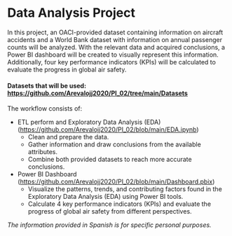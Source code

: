 # Data Analysis Project

In this project, an OACI-provided dataset containing information on aircraft accidents and a World Bank dataset with information on annual 
passenger counts will be analyzed. With the relevant data and acquired conclusions, a Power BI dashboard will be created to visually 
represent this information. Additionally, four key performance indicators (KPIs) will be calculated to evaluate the progress in global air 
safety.

#### Datasets that will be used: https://github.com/Arevalojj2020/PI_02/tree/main/Datasets

The workflow consists of: 
- ETL perform and Exploratory Data Analysis (EDA) (https://github.com/Arevalojj2020/PI_02/blob/main/EDA.ipynb)
    + Clean and prepare the data. 
    + Gather information and draw conclusions from the available attributes. 
    + Combine both provided datasets to reach more accurate conclusions.
- Power BI Dashboard (https://github.com/Arevalojj2020/PI_02/blob/main/Dashboard.pbix)
    + Visualize the patterns, trends, and contributing factors found in the Exploratory Data Analysis (EDA) using Power BI tools. 
    + Calculate 4 key performance indicators (KPIs) and evaluate the progress of global air safety from different perspectives.

*The information provided in Spanish is for specific personal purposes.*
